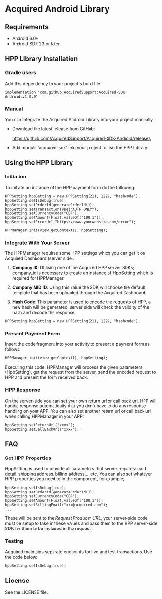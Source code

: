 # Acquired Android Library

## Requirements

- Android 6.0+
- Android SDK 23 or later

## HPP Library Installation

### Gradle users
Add this dependency to your project's build file:
```
implementation 'com.github.AcquiredSupport:Acquired-SDK-Android:v1.0.0'
```

### Manual

You can integrate the Acquired Android Library into your project manually.

- Download the latest release from GitHub:

    https://github.com/AcquiredSupport/Acquired-SDK-Android/releases

- Add module 'acquired-sdk' into your project to use the HPP Library.

## Using the HPP Library

### Initiation

To initiate an instance of the HPP payment form do the following:

```
HPPSetting hppSetting = new HPPSetting(211, 1229, "hashcode");
hppSetting.setIsDebug(true);
hppSetting.setOrderId(generateOrderId());
hppSetting.setTransactionType("AUTH_ONLY");
hppSetting.setCurrencyCode("GBP");
hppSetting.setAmount(Float.valueOf("100.1"));
hppSetting.setErrorUrl("https://www.yourwebsite.com/error");

HPPManager.init(view.getContext(), hppSetting);
```

### Integrate With Your Server

The HPPManager requires some HPP settings which you can get it on Acquired Dashboard (server side).

1) **Company ID**: Utilising one of the Acquired HPP server SDKs; company_id is necessary to create an instance of HppSetting which is required for HPPManager.

2) **Company MID ID**: Using this value the SDK will choose the default template that has been uploaded through the Acquired Dashboard.

3) **Hash Code**: This parameter is used to encode the requests of HPP, a new hash will be generated, server side will check the validity of the hash and decode the response.

```
HPPSetting hppSetting = new HPPSetting(211, 1229, "hashcode");
```


### Present Payment Form

Insert the code fragment into your activity to present a payment form as follows:

```
HPPManager.init(view.getContext(), hppSetting);
```

Executing this code, HPPManager will process the given parameters (HppSetting), get the request from the server, send the encoded request to HPP and present the form received back.

###  HPP Response 

On the server-side you can set your own return url or call back url, HPP will handle response automatically that you don't have to do any response handling on your APP. You can also set another return url or call back url when calling HPPManager in your APP:

```
hppSetting.setReturnUrl("xxxx");
hppSetting.setCallBackUrl("xxxx");
```

## FAQ

### Set HPP Properties
HppSetting is used to provide all parameters that server requires: card detail, shipping address, billing address..., etc. 
You can also set whatever HPP properties you need to in the component, for example;

```
hppSetting.setIsDebug(true);
hppSetting.setOrderId(generateOrderId());
hppSetting.setCurrencyCode("GBP");
hppSetting.setAmount(Float.valueOf("100.1"));
hppSetting.setBillingEmail("xxx@acquired.com");
...
```

These will be sent to the *Request Producer URL*, your server-side code must be setup to take in these values and pass them to the HPP server-side SDK for them to be included in the request.  

### Testing     

Acquired maintains separate endpoints for live and test transactions. Use the code below:

```
hppSetting.setIsDebug(true);
```     

## License

See the LICENSE file.
